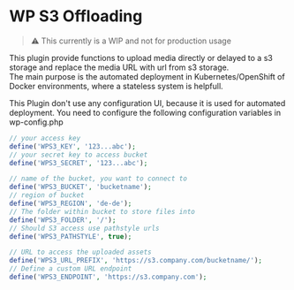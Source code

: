 WP S3 Offloading
================

> :warning: This currently is a WIP and not for production usage

This plugin provide functions to upload media directly or delayed to a s3 storage and replace the media URL with url from s3 storage.  
The main purpose is the automated deployment in Kubernetes/OpenShift of Docker environments, where a stateless system is helpfull.

This Plugin don't use any configuration UI, because it is used for automated deployment. You need to configure the following configuration variables in wp-config.php

```php
// your access key
define('WPS3_KEY', '123...abc');
// your secret key to access bucket
define('WPS3_SECRET', '123...abc');

// name of the bucket, you want to connect to
define('WPS3_BUCKET', 'bucketname');
// region of bucket
define('WPS3_REGION', 'de-de');
// The folder within bucket to store files into
define('WPS3_FOLDER', '/');
// Should S3 access use pathstyle urls
define('WPS3_PATHSTYLE', true);

// URL to access the uploaded assets
define('WPS3_URL_PREFIX', 'https://s3.company.com/bucketname/');
// Define a custom URL endpoint
define('WPS3_ENDPOINT', 'https://s3.company.com');
```
